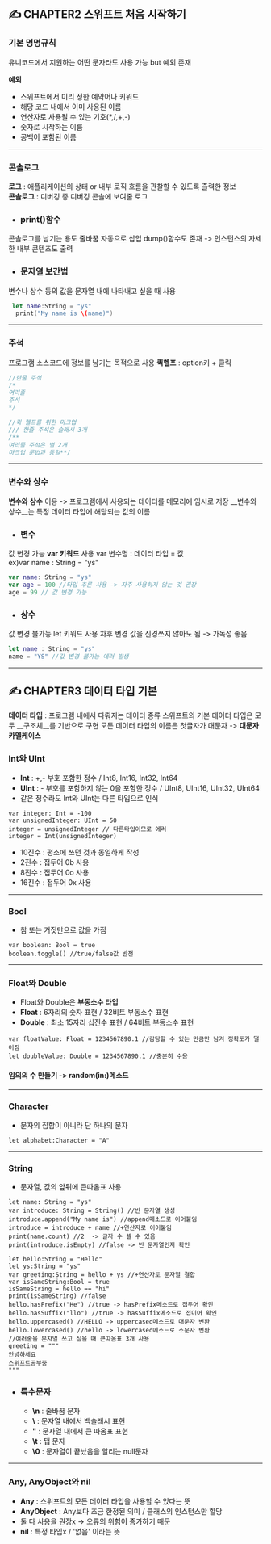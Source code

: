 ## &#9997; CHAPTER2 스위프트 처음 시작하기

### 기본 명명규칙
유니코드에서 지원하는 어떤 문자라도 사용 가능 but 예외 존재 

__예외__
- 스위프트에서 미리 정한 예약어나 키워드
- 해당 코드 내에서 이미 사용된 이름
- 연산자로 사용될 수 있는 기호(*,/,+,-)
- 숫자로 시작하는 이름
- 공백이 포함된 이름
---
### 콘솔로그
__로그__ : 애플리케이션의 상태 or 내부 로직 흐름을 관찰할 수 있도록 출력한 정보  
__콘솔로그__ : 디버깅 중 디버깅 콘솔에 보여줄 로그

- ### print()함수
콘솔로그를 남기는 용도
줄바꿈 자동으로 삽입
dump()함수도 존재 -> 인스턴스의 자세한 내부 콘텐츠도 출력

- ### 문자열 보간법
변수나 상수 등의 값을 문자열 내에 나타내고 싶을 때 사용
```swift
 let name:String = "ys"
  print("My name is \(name)")
```
---

### 주석
프로그램 소스코드에 정보를 남기는 목적으로 사용
__퀵헬프__ : option키 + 클릭
```swift
//한줄 주석
/*
여러줄 
주석
*/
```
```swift
//퀵 헬프를 위한 마크업
/// 한줄 주석은 슬래시 3개
/**
여러줄 주석은 별 2개
마크업 문법과 동일**/
```
---

### 변수와 상수
__변수와 상수__ 이용 -> 프로그램에서 사용되는 데이터를 메모리에 임시로 저장
__변수와 상수__는 특정 데이터 타입에 해당되는 값의 이름
- ### 변수
값 변경 가능
__var 키워드__ 사용
var 변수명 : 데이터 타입 = 값   
ex)var name : String = "ys"
```swift
var name: String = "ys"
var age = 100 //타입 추론 사용 -> 자주 사용하지 않는 것 권장
age = 99 // 값 변경 가능
```
- ### 상수
값 변경 불가능
let 키워드 사용
차후 변경 값을 신경쓰지 않아도 됨 -> 가독성 좋음
```swift
let name : String = "ys"
name = "YS" //값 변경 불가능 에러 발생
```

---  
  
## &#9997; CHAPTER3 데이터 타입 기본

__데이터 타입__ : 프로그램 내에서 다뤄지는 데이터 종류
스위프트의 기본 데이터 타입은 모두 __구조체__를 기반으로 구현
모든 데이터 타입의 이름은 첫글자가 대문자 -> __대문자 카멜케이스__

### Int와 UInt
- __Int__ : +,- 부호 포함한 정수 / Int8, Int16, Int32, Int64 
- __UInt__ : - 부호를 포함하지 않는 0을 포함한 정수 / UInt8, UInt16, UInt32, UInt64
- 같은 정수라도 Int와 UInt는 다른 타입으로 인식
```
var integer: Int = -100
var unsignedInteger: UInt = 50
integer = unsignedInteger // 다른타입이므로 에러
integer = Int(unsignedInteger)
```

- 10진수 : 평소에 쓰던 것과 동일하게 작성
- 2진수 : 접두어 0b 사용
- 8진수 : 접두어 0o 사용
- 16진수 : 접두어 0x 사용

---

### Bool
- 참 또는 거짓만으로 값을 가짐
```
var boolean: Bool = true
boolean.toggle() //true/false값 반전
```
---

### Float와 Double
- Float와 Double은 __부동소수 타입__
- __Float__ : 6자리의 숫자 표현 / 32비트 부동소수 표현
- __Double__ : 최소 15자리 십진수 표현 / 64비트 부동소수 표현
```
var floatValue: Float = 1234567890.1 //감당할 수 있는 만큼만 남겨 정확도가 떨어짐
let doubleValue: Double = 1234567890.1 //충분히 수용
```

#### 임의의 수 만들기 -> __random(in:)메소드__

---

### Character
- 문자의 집합이 아니라 단 하나의 문자
```
let alphabet:Character = "A"
```

---

### String
- 문자열, 값의 앞뒤에 큰따옴표 사용
```
let name: String = "ys"
var introduce: String = String() //빈 문자열 생성
introduce.append("My name is") //append메소드로 이어붙임
introduce = introduce + name //+연산자로 이어붙임
print(name.count) //2  -> 글자 수 셀 수 있음
print(introduce.isEmpty) //false -> 빈 문자열인지 확인
```
```
let hello:String = "Hello"
let ys:String = "ys"
var greeting:String = hello + ys //+연산자로 문자열 결합
var isSameString:Bool = true
isSameString = hello == "hi"
print(isSameString) //false
hello.hasPrefix("He") //true -> hasPrefix메소드로 접두어 확인
hello.hasSuffix("llo") //true -> hasSuffix메소드로 접미어 확인
hello.uppercased() //HELLO -> uppercased메소드로 대문자 변환
hello.lowercased() //hello -> lowercased메소드로 소문자 변환
//여러줄을 문자열 쓰고 싶을 때 큰따옴표 3개 사용
greeting = """
안녕하세요
스위프트공부중
"""
```

 - ### 특수문자
    - __\n__ : 줄바꿈 문자
    - __\\__ : 문자열 내에서 백슬래시 표현
    - __\"__ : 문자열 내에서 큰 따옴표 표현
    - __\t__ : 탭 문자
    - __\0__ : 문자열이 끝났음을 알리는 null문자
    
---
    
### Any, AnyObject와 nil
- __Any__ : 스위프트의 모든 데이터 타입을 사용할 수 있다는 뜻
- __AnyObject__ : Any보다 조금 한정된 의미 / 클래스의 인스턴스만 할당
- 둘 다 사용을 권장x -> 오류의 위험이 증가하기 때문
- __nil__ : 특정 타입x / '없음' 이라는 뜻







